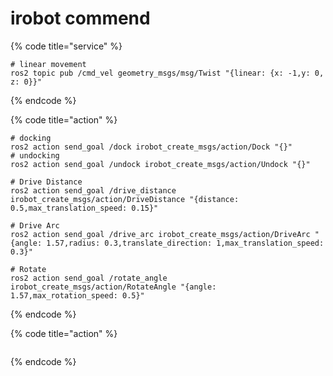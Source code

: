 # irobot commend

{% code title="service" %}
```
# linear movement
ros2 topic pub /cmd_vel geometry_msgs/msg/Twist "{linear: {x: -1,y: 0, z: 0}}"

```
{% endcode %}

{% code title="action" %}
```
# docking
ros2 action send_goal /dock irobot_create_msgs/action/Dock "{}"
# undocking
ros2 action send_goal /undock irobot_create_msgs/action/Undock "{}"

# Drive Distance
ros2 action send_goal /drive_distance irobot_create_msgs/action/DriveDistance "{distance: 0.5,max_translation_speed: 0.15}"

# Drive Arc
ros2 action send_goal /drive_arc irobot_create_msgs/action/DriveArc "{angle: 1.57,radius: 0.3,translate_direction: 1,max_translation_speed: 0.3}"

# Rotate
ros2 action send_goal /rotate_angle irobot_create_msgs/action/RotateAngle "{angle: 1.57,max_rotation_speed: 0.5}"
```
{% endcode %}

{% code title="action" %}
```
```
{% endcode %}
